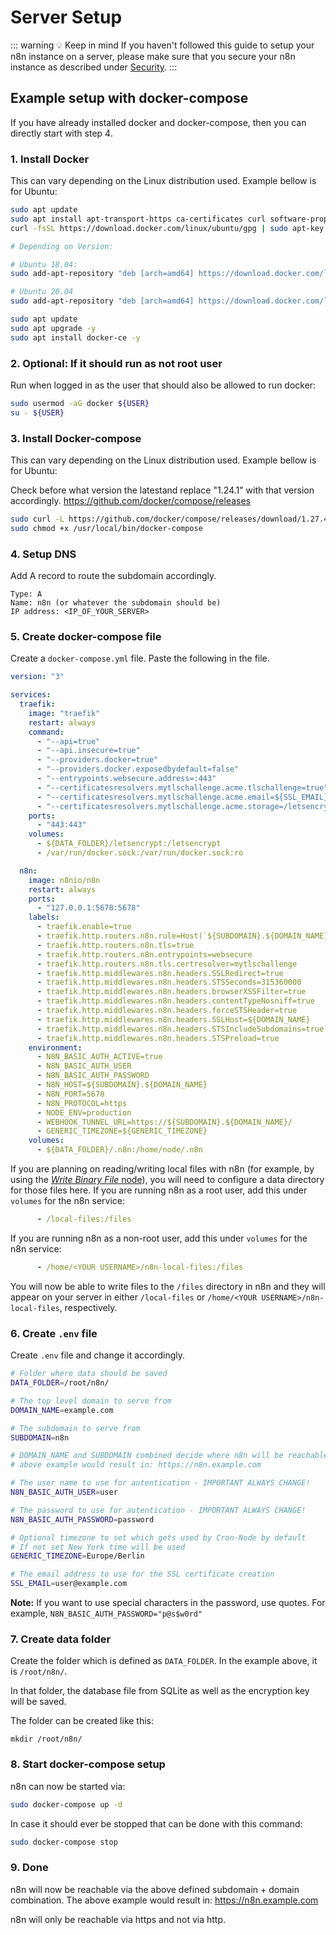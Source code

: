 # Server Setup

::: warning 💡 Keep in mind
If you haven't followed this guide to setup your n8n instance on a server, please make sure that you secure your n8n instance as described under [Security](security.md).
:::


## Example setup with docker-compose

If you have already installed docker and docker-compose, then you can directly start with step 4.


### 1. Install Docker

This can vary depending on the Linux distribution used. Example bellow is for Ubuntu:

```bash
sudo apt update
sudo apt install apt-transport-https ca-certificates curl software-properties-common -y
curl -fsSL https://download.docker.com/linux/ubuntu/gpg | sudo apt-key add -

# Depending on Version:

# Ubuntu 18.04:
sudo add-apt-repository "deb [arch=amd64] https://download.docker.com/linux/ubuntu bionic stable"

# Ubuntu 20.04
sudo add-apt-repository "deb [arch=amd64] https://download.docker.com/linux/ubuntu focal stable"

sudo apt update
sudo apt upgrade -y
sudo apt install docker-ce -y
```

### 2. Optional: If it should run as not root user

Run when logged in as the user that should also be allowed to run docker:

```bash
sudo usermod -aG docker ${USER}
su - ${USER}
```

### 3. Install Docker-compose

This can vary depending on the Linux distribution used. Example bellow is for Ubuntu:

Check before what version the latestand replace "1.24.1" with that version accordingly.
https://github.com/docker/compose/releases

```bash
sudo curl -L https://github.com/docker/compose/releases/download/1.27.4/docker-compose-`uname -s`-`uname -m` -o /usr/local/bin/docker-compose
sudo chmod +x /usr/local/bin/docker-compose
```


### 4. Setup DNS

Add A record to route the subdomain accordingly.

```
Type: A
Name: n8n (or whatever the subdomain should be)
IP address: <IP_OF_YOUR_SERVER>
```


### 5. Create docker-compose file

Create a `docker-compose.yml` file. Paste the following in the file.

```yaml
version: "3"

services:
  traefik:
    image: "traefik"
    restart: always
    command:
      - "--api=true"
      - "--api.insecure=true"
      - "--providers.docker=true"
      - "--providers.docker.exposedbydefault=false"
      - "--entrypoints.websecure.address=:443"
      - "--certificatesresolvers.mytlschallenge.acme.tlschallenge=true"
      - "--certificatesresolvers.mytlschallenge.acme.email=${SSL_EMAIL}"
      - "--certificatesresolvers.mytlschallenge.acme.storage=/letsencrypt/acme.json"
    ports:
      - "443:443"
    volumes:
      - ${DATA_FOLDER}/letsencrypt:/letsencrypt
      - /var/run/docker.sock:/var/run/docker.sock:ro

  n8n:
    image: n8nio/n8n
    restart: always
    ports:
      - "127.0.0.1:5678:5678"
    labels:
      - traefik.enable=true
      - traefik.http.routers.n8n.rule=Host(`${SUBDOMAIN}.${DOMAIN_NAME}`)
      - traefik.http.routers.n8n.tls=true
      - traefik.http.routers.n8n.entrypoints=websecure
      - traefik.http.routers.n8n.tls.certresolver=mytlschallenge
      - traefik.http.middlewares.n8n.headers.SSLRedirect=true
      - traefik.http.middlewares.n8n.headers.STSSeconds=315360000
      - traefik.http.middlewares.n8n.headers.browserXSSFilter=true
      - traefik.http.middlewares.n8n.headers.contentTypeNosniff=true
      - traefik.http.middlewares.n8n.headers.forceSTSHeader=true
      - traefik.http.middlewares.n8n.headers.SSLHost=${DOMAIN_NAME}
      - traefik.http.middlewares.n8n.headers.STSIncludeSubdomains=true
      - traefik.http.middlewares.n8n.headers.STSPreload=true
    environment:
      - N8N_BASIC_AUTH_ACTIVE=true
      - N8N_BASIC_AUTH_USER
      - N8N_BASIC_AUTH_PASSWORD
      - N8N_HOST=${SUBDOMAIN}.${DOMAIN_NAME}
      - N8N_PORT=5678
      - N8N_PROTOCOL=https
      - NODE_ENV=production
      - WEBHOOK_TUNNEL_URL=https://${SUBDOMAIN}.${DOMAIN_NAME}/
      - GENERIC_TIMEZONE=${GENERIC_TIMEZONE}
    volumes:
      - ${DATA_FOLDER}/.n8n:/home/node/.n8n
```

If you are planning on reading/writing local files with n8n (for example, by using the [*Write Binary File* node](../nodes/nodes-library/core-nodes/WriteBinaryFile/README.md)), you will need to configure a data directory for those files here. If you are running n8n as a root user, add this under `volumes` for the n8n service:

```yaml
      - /local-files:/files
```

If you are running n8n as a non-root user, add this under `volumes` for the n8n service:

```yaml
      - /home/<YOUR USERNAME>/n8n-local-files:/files
```

You will now be able to write files to the `/files` directory in n8n and they will appear on your server in either `/local-files` or `/home/<YOUR USERNAME>/n8n-local-files`, respectively.

### 6. Create `.env` file

Create `.env` file and change it accordingly.

```bash
# Folder where data should be saved
DATA_FOLDER=/root/n8n/

# The top level domain to serve from
DOMAIN_NAME=example.com

# The subdomain to serve from
SUBDOMAIN=n8n

# DOMAIN_NAME and SUBDOMAIN combined decide where n8n will be reachable from
# above example would result in: https://n8n.example.com

# The user name to use for autentication - IMPORTANT ALWAYS CHANGE!
N8N_BASIC_AUTH_USER=user

# The password to use for autentication - IMPORTANT ALWAYS CHANGE!
N8N_BASIC_AUTH_PASSWORD=password

# Optional timezone to set which gets used by Cron-Node by default
# If not set New York time will be used
GENERIC_TIMEZONE=Europe/Berlin

# The email address to use for the SSL certificate creation
SSL_EMAIL=user@example.com
```

**Note:** If you want to use special characters in the password, use quotes. For example, `N8N_BASIC_AUTH_PASSWORD="p@s$w0rd"`

### 7. Create data folder

Create the folder which is defined as `DATA_FOLDER`. In the example
above, it is `/root/n8n/`.

In that folder, the database file from SQLite as well as the encryption key will be saved.

The folder can be created like this:
```
mkdir /root/n8n/
```


### 8. Start docker-compose setup

n8n can now be started via:

```bash
sudo docker-compose up -d
```

In case it should ever be stopped that can be done with this command:
```bash
sudo docker-compose stop
```


### 9. Done

n8n will now be reachable via the above defined subdomain + domain combination.
The above example would result in: https://n8n.example.com

n8n will only be reachable via https and not via http.
